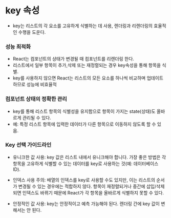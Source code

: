 # key 속성
* key는 리스트의 각 요소를 고유하게 식별하는 데 사용, 렌더링과 리렌더링의 효율적인 수행을 도운다.

### 성능 최적화
* React는 컴포넌트의 상태가 변경될 때 컴포넌트를 리렌더링 한다.
* 리스트에서 일부 항목이 추가,삭제 또는 재정렬되는 경우 key속성을 통해 항목을 식별.
* key를 사용하지 않으면 React는 리스트의 모든 요소를 하나씩 비교하며 업데이트하므로 성능에 비효율적

### 컴포넌트 상태의 정확한 관리
* key를 통해 리스트 항목의 식별성을 유지함으로 항목이 가지는 state(상태)도 올바르게 관리될 수 있다.
* 예: 특정 리스트 항목에 입력한 데이터가 다른 항목으로 이동하지 않도록 할 수 있음.


### Key 선택 가이드라인
* 유니크한 값 사용: key 값은 리스트 내에서 유니크해야 합니다. 가장 좋은 방법은 각 항목을 고유하게 식별할 수 있는 데이터를 key로 사용하는 것(예: 데이터베이스 ID).

* 인덱스 사용 주의: 배열의 인덱스를 key로 사용할 수도 있지만, 이는 리스트의 순서가 변경될 수 있는 경우에는 적합하지 않다. 항목이 재정렬되거나 중간에 삽입/삭제되면 인덱스도 바뀌기 때문에 React가 각 항목을 올바르게 식별하지 못할 수 있다.

* 안정적인 값 사용: key는 안정적이고 예측 가능해야 된다. 렌더링 간에 key 값이 변해서는 안 된다.